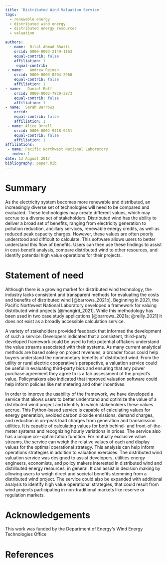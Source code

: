 ```yaml
---
title: 'Distributed Wind Valuation Service'
tags:
  - renewable energy
  - distributed wind energy
  - distributed energy resources
  - valuation 

authors:
  - name:  Bilal Ahmad Bhatti
    orcid: 0000-0003-2149-1163
    equal-contrib: false
    affiliation: 1
     equal-contrib: 
 - name:   Andrew Reiman
    orcid: 0000-0003-0204-2960
    equal-contrib: false
    affiliation: 1
- name:   Daniel Boff
    orcid: 0000-0002-7829-3873
    equal-contrib: false
    affiliation: 1
- name:  Sarah Barrows 
    orcid: 
    equal-contrib: false
    affiliation: 1
 - name: Alice Orrell 
    orcid: 0000-0002-9418-9451
    equal-contrib: false
    affiliation: 1
affiliations:
 - name: Pacific Northwest National Laboratory
   index: 1
date: 13 August 2017
bibliography: paper.bib
---
```

# Summary
As the electricity system becomes more renewable and distributed, an increasingly diverse set of technologies will need to be compared and evaluated. These technologies may create different values, which may accrue to a diverse set of stakeholders. Distributed wind has the ability to deliver a broad set of benefits, ranging from electricity generation to pollution reduction, ancillary services, renewable energy credits, as well as reduced peak capacity charges. However, these values are often poorly understood and difficult to calculate. This software allows users to better understand this flow of benefits. Users can then use these findings to assist in cost-benefit analysis, compare distributed wind to other resources, and identify potential high value operations for their projects.   

# Statement of need
Although there is a growing market for distributed wind technology, the industry lacks consistent and transparent methods for evaluating the costs and benefits of distributed wind [@barrows_2021b]. Beginning in 2021, the Pacific Northwest National Laboratory developed a framework for valuing distributed wind projects [@mongird_2021]. While this methodology has been used in two case study applications [@barrows_2021a; @reilly_2021] it does not exist as a broadly accessible calculation service. 

A variety of stakeholders provided feedback that informed the development of such a service. Developers indicated that a consistent, third-party developed framework could be used to help potential offtakers understand the value streams associated with their systems. As many current analytical methods are based solely on project revenues, a broader focus could help buyers understand the nonmonetary benefits of distributed wind. From the utility or rural electric cooperative’s perspective, a valuation service could be useful in evaluating third-party bids and ensuring that any power purchase agreement they agree to is a fair assessment of the project’s value. Policymakers also indicated that improved valuation software could help inform policies like net metering and other incentives.  

In order to improve the usability of the framework, we have developed a service that allows users to better understand and optimize the value of a distributed wind project and identify to which stakeholders these values accrue. This Python-based service is capable of calculating values for energy generation, avoided carbon dioxide emissions, demand charges, and reduction in on-peak load charges from generation and transmission utilities. It is capable of calculating values for both behind- and front-of-the-meter systems and recognizing hourly variations in prices. The service also has a unique co--optimization function. For mutually exclusive value streams, the service can weigh the relative values of each and display values for the optimal operational strategy. This analysis can help inform operations strategies in addition to valuation exercises. The distributed wind valuation service was designed to assist developers, utilities energy engineers, economists, and policy makers interested in distributed wind and distributed energy resources, in general. It can assist in decision making by allowing users to weigh direct and societal benefits stemming from a distributed wind project. The service could also be expanded with additional analysis to identify high value operational strategies, that could result from wind projects participating in non-traditional markets like reserve or regulation markets. 

# Acknowledgements
This work was funded by the Department of Energy's Wind Energy Technologies Office 

# References
